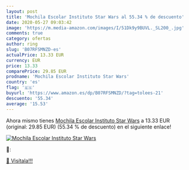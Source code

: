 ```yaml
---
layout: post
title: 'Mochila Escolar Instituto Star Wars al 55.34 % de descuento'
date: 2020-05-27 09:03:42
image: 'https://m.media-amazon.com/images/I/51Dk9y9BUVL._SL200_.jpg'
comments: true
category: ofertas
author: ring
slug: 'B07RFSMNZD-es'
actualPrice: 13.33 EUR
currency: EUR
price: 13.33
comparePrice: 29.85 EUR
prodname: 'Mochila Escolar Instituto Star Wars'
country: 'es'
flag: '🇪🇸'
buyurl: 'https://www.amazon.es/dp/B07RFSMNZD/?tag=tolees-21'
descuento: '55.34'
average: '15.53'
---
```


Ahora mismo tienes [Mochila Escolar Instituto Star Wars](https://www.amazon.es/dp/B07RFSMNZD/?tag=tolees-21) a 13.33 EUR (original: 29.85 EUR) (55.34 %  de descuento) en el siguiente enlace!

[![Mochila Escolar Instituto Star Wars](https://m.media-amazon.com/images/I/51Dk9y9BUVL._SL200_.jpg)](https://www.amazon.es/dp/B07RFSMNZD/?tag=tolees-21)

🔎:


[🛒 Visítala!!!](https://www.amazon.es/dp/B07RFSMNZD/?tag=tolees-21)
